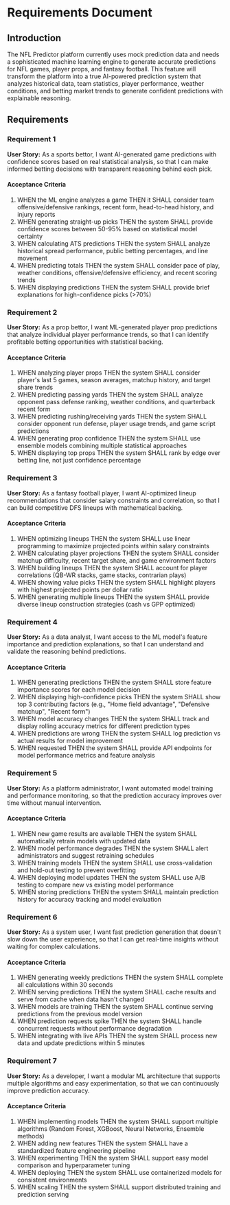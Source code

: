 # Requirements Document

## Introduction

The NFL Predictor platform currently uses mock prediction data and needs a sophisticated machine learning engine to generate accurate predictions for NFL games, player props, and fantasy football. This feature will transform the platform into a true AI-powered prediction system that analyzes historical data, team statistics, player performance, weather conditions, and betting market trends to generate confident predictions with explainable reasoning.

## Requirements

### Requirement 1

**User Story:** As a sports bettor, I want AI-generated game predictions with confidence scores based on real statistical analysis, so that I can make informed betting decisions with transparent reasoning behind each pick.

#### Acceptance Criteria

1. WHEN the ML engine analyzes a game THEN it SHALL consider team offensive/defensive rankings, recent form, head-to-head history, and injury reports
2. WHEN generating straight-up picks THEN the system SHALL provide confidence scores between 50-95% based on statistical model certainty
3. WHEN calculating ATS predictions THEN the system SHALL analyze historical spread performance, public betting percentages, and line movement
4. WHEN predicting totals THEN the system SHALL consider pace of play, weather conditions, offensive/defensive efficiency, and recent scoring trends
5. WHEN displaying predictions THEN the system SHALL provide brief explanations for high-confidence picks (>70%)

### Requirement 2

**User Story:** As a prop bettor, I want ML-generated player prop predictions that analyze individual player performance trends, so that I can identify profitable betting opportunities with statistical backing.

#### Acceptance Criteria

1. WHEN analyzing player props THEN the system SHALL consider player's last 5 games, season averages, matchup history, and target share trends
2. WHEN predicting passing yards THEN the system SHALL analyze opponent pass defense ranking, weather conditions, and quarterback recent form
3. WHEN predicting rushing/receiving yards THEN the system SHALL consider opponent run defense, player usage trends, and game script predictions
4. WHEN generating prop confidence THEN the system SHALL use ensemble models combining multiple statistical approaches
5. WHEN displaying top props THEN the system SHALL rank by edge over betting line, not just confidence percentage

### Requirement 3

**User Story:** As a fantasy football player, I want AI-optimized lineup recommendations that consider salary constraints and correlation, so that I can build competitive DFS lineups with mathematical backing.

#### Acceptance Criteria

1. WHEN optimizing lineups THEN the system SHALL use linear programming to maximize projected points within salary constraints
2. WHEN calculating player projections THEN the system SHALL consider matchup difficulty, recent target share, and game environment factors
3. WHEN building lineups THEN the system SHALL account for player correlations (QB-WR stacks, game stacks, contrarian plays)
4. WHEN showing value picks THEN the system SHALL highlight players with highest projected points per dollar ratio
5. WHEN generating multiple lineups THEN the system SHALL provide diverse lineup construction strategies (cash vs GPP optimized)

### Requirement 4

**User Story:** As a data analyst, I want access to the ML model's feature importance and prediction explanations, so that I can understand and validate the reasoning behind predictions.

#### Acceptance Criteria

1. WHEN generating predictions THEN the system SHALL store feature importance scores for each model decision
2. WHEN displaying high-confidence picks THEN the system SHALL show top 3 contributing factors (e.g., "Home field advantage", "Defensive matchup", "Recent form")
3. WHEN model accuracy changes THEN the system SHALL track and display rolling accuracy metrics for different prediction types
4. WHEN predictions are wrong THEN the system SHALL log prediction vs actual results for model improvement
5. WHEN requested THEN the system SHALL provide API endpoints for model performance metrics and feature analysis

### Requirement 5

**User Story:** As a platform administrator, I want automated model training and performance monitoring, so that the prediction accuracy improves over time without manual intervention.

#### Acceptance Criteria

1. WHEN new game results are available THEN the system SHALL automatically retrain models with updated data
2. WHEN model performance degrades THEN the system SHALL alert administrators and suggest retraining schedules
3. WHEN training models THEN the system SHALL use cross-validation and hold-out testing to prevent overfitting
4. WHEN deploying model updates THEN the system SHALL use A/B testing to compare new vs existing model performance
5. WHEN storing predictions THEN the system SHALL maintain prediction history for accuracy tracking and model evaluation

### Requirement 6

**User Story:** As a system user, I want fast prediction generation that doesn't slow down the user experience, so that I can get real-time insights without waiting for complex calculations.

#### Acceptance Criteria

1. WHEN generating weekly predictions THEN the system SHALL complete all calculations within 30 seconds
2. WHEN serving predictions THEN the system SHALL cache results and serve from cache when data hasn't changed
3. WHEN models are training THEN the system SHALL continue serving predictions from the previous model version
4. WHEN prediction requests spike THEN the system SHALL handle concurrent requests without performance degradation
5. WHEN integrating with live APIs THEN the system SHALL process new data and update predictions within 5 minutes

### Requirement 7

**User Story:** As a developer, I want a modular ML architecture that supports multiple algorithms and easy experimentation, so that we can continuously improve prediction accuracy.

#### Acceptance Criteria

1. WHEN implementing models THEN the system SHALL support multiple algorithms (Random Forest, XGBoost, Neural Networks, Ensemble methods)
2. WHEN adding new features THEN the system SHALL have a standardized feature engineering pipeline
3. WHEN experimenting THEN the system SHALL support easy model comparison and hyperparameter tuning
4. WHEN deploying THEN the system SHALL use containerized models for consistent environments
5. WHEN scaling THEN the system SHALL support distributed training and prediction serving